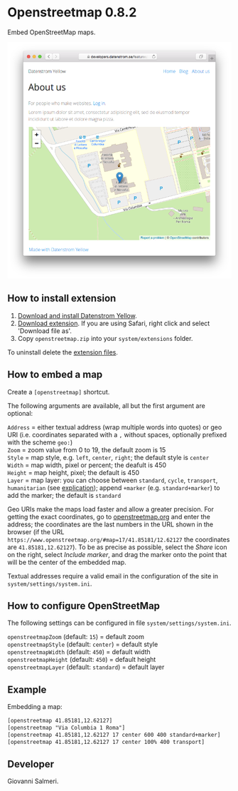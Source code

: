 Openstreetmap 0.8.2
================
Embed OpenStreetMap maps.

<p align="center"><img src="openstreetmap-screenshot.png?raw=true" alt="Screenshot"></p>

## How to install extension

1. [Download and install Datenstrom Yellow](https://github.com/datenstrom/yellow/).
2. [Download extension](../../archive/master.zip). If you are using Safari, right click and select 'Download file as'.
3. Copy `openstreetmap.zip` into your `system/extensions` folder.

To uninstall delete the [extension files](extension.ini).

## How to embed a map

Create a `[openstreetmap]` shortcut.

The following arguments are available, all but the first argument are optional:

`Address` = either textual address (wrap multiple words into quotes) or geo URI (i.e. coordinates separated with a `,` without spaces, optionally prefixed with the scheme `geo:`)  
`Zoom` = zoom value from 0 to 19, the default zoom is 15  
`Style` = map style, e.g. `left`, `center`, `right`; the default style is `center`  
`Width` = map width, pixel or percent; the deafult is 450  
`Height` = map height, pixel; the default is 450  
`Layer` = map layer: you can choose between `standard`, `cycle`, `transport`, `humanitarian` (see [explication](https://wiki.openstreetmap.org/wiki/Browsing#Layers)); append `+marker` (e.g. `standard+marker`) to add the marker; the default is `standard`  

Geo URIs make the maps load faster and allow a greater precision. For getting the exact coordinates, go to [openstreetmap.org](https://www.openstreetmap.org/) and enter the address; the coordinates are the last numbers in the URL shown in the browser (if the URL `https://www.openstreetmap.org/#map=17/41.85181/12.62127` the coordinates are `41.85181,12.62127`). To be as precise as possible, select the *Share* icon on the right, select *Include marker*, and drag the marker onto the point that will be the center of the embedded map.

Textual addresses require a valid email in the configuration of the site in `system/settings/system.ini`.

## How to configure OpenStreetMap

The following settings can be configured in file `system/settings/system.ini`.

`openstreetmapZoom` (default:  `15`) = default zoom  
`openstreetmapStyle` (default:  `center`) = default style  
`openstreetmapWidth` (default:  `450`) = default width  
`openstreetmapHeight` (default:  `450`) = default height  
`openstreetmapLayer` (default:  `standard`) = default layer  

## Example

Embedding a map:

    [openstreetmap 41.85181,12.62127]
    [openstreetmap "Via Columbia 1 Roma"]
    [openstreetmap 41.85181,12.62127 17 center 600 400 standard+marker]
    [openstreetmap 41.85181,12.62127 17 center 100% 400 transport]

## Developer

Giovanni Salmeri.
